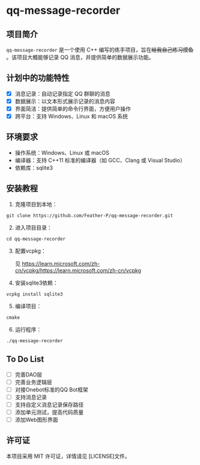 # qq-message-recorder

## 项目简介

`qq-message-recorder` 是一个使用 C++ 编写的练手项目，旨在~~给我自己练习摸鱼~~ 。该项目大概能够记录 QQ 消息，并提供简单的数据展示功能。

## 计划中的功能特性

- [x] 消息记录：自动记录指定 QQ 群聊的消息
- [x] 数据展示：以文本形式展示记录的消息内容
- [x] 界面简洁：提供简单的命令行界面，方便用户操作
- [x] 跨平台：支持 Windows、Linux 和 macOS 系统

## 环境要求

- 操作系统：Windows、Linux 或 macOS
- 编译器：支持 C++11 标准的编译器（如 GCC、Clang 或 Visual Studio）
- 依赖库：sqlite3

## 安装教程

1. 克隆项目到本地：

```
git clone https://github.com/Feather-P/qq-message-recorder.git
```

2. 进入项目目录：

```
cd qq-message-recorder
```

3. 配置vcpkg：
   
   见 https://learn.microsoft.com/zh-cn/vcpkg/https://learn.microsoft.com/zh-cn/vcpkg

4. 安装sqlite3依赖：

```
vcpkg install sqlite3
```

5. 编译项目：

```
cmake
```

6. 运行程序：

```
./qq-message-recorder
```

## To Do List

- [ ] 完善DAO层
- [ ] 完善业务逻辑层
- [ ] 对接Onebot标准的QQ Bot框架
- [ ] 支持消息记录
- [ ] 支持自定义消息记录保存路径
- [ ] 添加单元测试，提高代码质量
- [ ] 添加Web图形界面

## 许可证

本项目采用 MIT 许可证，详情请见 [LICENSE]文件。

